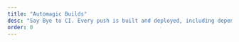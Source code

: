 ```yaml
---
title: "Automagic Builds"
desc: "Say Bye to CI. Every push is built and deployed, including dependent infrastructure."
order: 0
---
```

<svg width="100%" height="100%" viewBox="0 0 56 56" fill="none">
    <path
        fill-rule="evenodd"
        clip-rule="evenodd"
        d="M28 0C12.53 0 0 12.53 0 28c0 12.39 8.015 22.855 19.145 26.565 1.4.245 1.925-.595 1.925-1.33 0-.665-.035-2.87-.035-5.215-7.035 1.295-8.855-1.715-9.415-3.29-.315-.805-1.68-3.29-2.87-3.955-.98-.525-2.38-1.82-.035-1.855 2.205-.035 3.78 2.03 4.305 2.87 2.52 4.235 6.545 3.045 8.155 2.31.245-1.82.98-3.045 1.785-3.745-6.23-.7-12.74-3.115-12.74-13.825 0-3.045 1.085-5.565 2.87-7.525-.28-.7-1.26-3.57.28-7.42 0 0 2.345-.735 7.7 2.87 2.24-.63 4.62-.945 7-.945s4.76.315 7 .945c5.355-3.64 7.7-2.87 7.7-2.87 1.54 3.85.56 6.72.28 7.42 1.785 1.96 2.87 4.445 2.87 7.525 0 10.745-6.545 13.125-12.775 13.825 1.015.875 1.89 2.555 1.89 5.18 0 3.745-.035 6.755-.035 7.7 0 .735.525 1.61 1.925 1.33C47.985 50.855 56 40.355 56 28 56 12.53 43.47 0 28 0Z"
        class="fill-green-1"></path>
</svg>